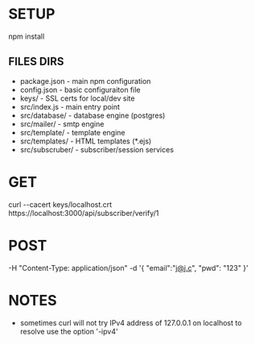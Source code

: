 
SETUP
=====

  npm install


FILES DIRS
------------
- package.json    - main npm configuration
- config.json     - basic configuraiton file
- keys/           - SSL certs for local/dev site
- src/index.js    - main entry point
- src/database/   - database engine (postgres)
- src/mailer/     - smtp engine
- src/template/   - template engine
- src/templates/  - HTML templates (*.ejs)
- src/subscruber/ - subscriber/session services

GET
====
curl --cacert keys/localhost.crt https://localhost:3000/api/subscriber/verify/1

POST
====
-H "Content-Type: application/json" -d '{ "email":"j@j.c", "pwd": "123" }'

NOTES
=====
- sometimes curl will not try IPv4 address of 127.0.0.1 on localhost
  to resolve use the option '-ipv4'
